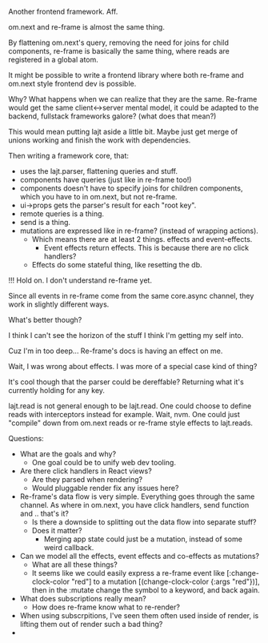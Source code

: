 Another frontend framework. Aff.

om.next and re-frame is almost the same thing.

By flattening om.next's query, removing the need for joins for child components, re-frame is basically the same thing, where reads are registered in a global atom.

It might be possible to write a frontend library where both re-frame and om.next style frontend dev is possible.

Why? What happens when we can realize that they are the same. Re-frame would get the same client<->server mental model, it could be adapted to the backend, fullstack frameworks galore? (what does that mean?)

This would mean putting lajt aside a little bit. Maybe just get merge of unions working and finish the work with dependencies.

Then writing a framework core, that:
- uses the lajt.parser, flattening queries and stuff.
- components have queries (just like in re-frame too!)
- components doesn't have to specify joins for children components, which you have to in om.next, but not re-frame.
- ui->props gets the parser's result for each "root key".
- remote queries is a thing.
- send is a thing.
- mutations are expressed like in re-frame? (instead of wrapping actions).
  - Which means there are at least 2 things. effects and event-effects.
    - Event effects return effects. This is because there are no click handlers?
  - Effects do some stateful thing, like resetting the db.

!!! Hold on. I don't understand re-frame yet.

Since all events in re-frame come from the same core.async channel, they work in slightly different ways.

What's better though?

I think I can't see the horizon of the stuff I think I'm getting my self into.

Cuz I'm in too deep... Re-frame's docs is having an effect on me.

Wait, I was wrong about effects. I was more of a special case kind of thing?

It's cool though that the parser could be dereffable? Returning what it's currently holding for any key.

lajt.read is not general enough to be lajt.read.
One could choose to define reads with interceptors instead for example. Wait, nvm. One could just "compile" down from om.next reads or re-frame style effects to lajt.reads.

Questions:
- What are the goals and why?
  - One goal could be to unify web dev tooling.
- Are there click handlers in React views?
  - Are they parsed when rendering?
  - Would pluggable render fix any issues here?
- Re-frame's data flow is very simple. Everything goes through the same channel. As where in om.next, you have click handlers, send function and .. that's it?
  - Is there a downside to splitting out the data flow into separate stuff?
  - Does it matter?
    - Merging app state could just be a mutation, instead of some weird callback.
- Can we model all the effects, event effects and co-effects as mutations?
  - What are all these things?
  - It seems like we could easily express a re-frame event like [:change-clock-color "red"] to a mutation [(change-clock-color {:args "red"})], then in the :mutate change the symbol to a keyword, and back again.
- What does subscriptions really mean?
  - How does re-frame know what to re-render?
- When using subscrpitions, I've seen them often used inside of render, is lifting them out of render such a bad thing?
-
